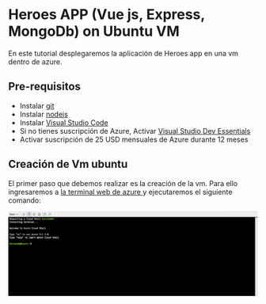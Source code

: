 #   Heroes APP (Vue js, Express, MongoDb) on Ubuntu VM

En este tutorial desplegaremos la aplicación de Heroes app en una vm dentro de azure.

## Pre-requisitos ##

*	Instalar [git](https://git-scm.com/downloads)
*	Instalar [nodejs](https://nodejs.org/es/download/)
*	Instalar [Visual Studio Code](https://code.visualstudio.com/download)
*	Si no tienes suscripción de Azure, Activar [Visual Studio Dev Essentials](https://www.visualstudio.com/es/dev-essentials/)
*	Activar suscripción de 25 USD mensuales de Azure durante 12 meses


##  Creación de Vm ubuntu

El primer paso que debemos realizar es la creación de la vm. Para ello ingresaremos a <a href="https://shell.azure.com">la terminal web de azure </a> y ejecutaremos el siguiente comando:

<img src="images/webshell.PNG" width="550">
